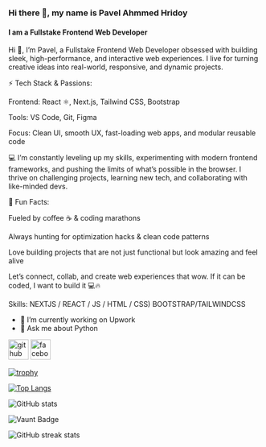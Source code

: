 ### Hi there 👋, my name is Pavel Ahmmed Hridoy 
#### I am a Fullstake Frontend Web Developer
Hi 👋, I’m Pavel, a Fullstake Frontend Web Developer obsessed with building sleek, high-performance, and interactive web experiences. I live for turning creative ideas into real-world, responsive, and dynamic projects.

⚡ Tech Stack & Passions:

Frontend: React ⚛️, Next.js, Tailwind CSS, Bootstrap

Tools: VS Code, Git, Figma

Focus: Clean UI, smooth UX, fast-loading web apps, and modular reusable code

💻 I’m constantly leveling up my skills, experimenting with modern frontend frameworks, and pushing the limits of what’s possible in the browser. I thrive on challenging projects, learning new tech, and collaborating with like-minded devs.

🚀 Fun Facts:

Fueled by coffee ☕ & coding marathons

Always hunting for optimization hacks & clean code patterns

Love building projects that are not just functional but look amazing and feel alive

Let’s connect, collab, and create web experiences that wow. If it can be coded, I want to build it 💻🔥

Skills:  NEXTJS / REACT / JS / HTML / CSS) BOOTSTRAP/TAILWINDCSS 

- 🔭 I’m currently working on Upwork 
- 💬 Ask me about Python  


[<img src='https://cdn.jsdelivr.net/npm/simple-icons@3.0.1/icons/github.svg' alt='github' height='40'>](https://github.com/PavelAhmmedHridoy)  [<img src='https://cdn.jsdelivr.net/npm/simple-icons@3.0.1/icons/facebook.svg' alt='facebook' height='40'>](https://www.facebook.com/https://www.facebook.com/pavel.ahmmed.hridoy)  

[![trophy](https://github-profile-trophy.vercel.app/?username=PavelAhmmedHridoy)](https://github.com/ryo-ma/github-profile-trophy)

[![Top Langs](https://github-readme-stats.vercel.app/api/top-langs/?username=PavelAhmmedHridoy)](https://github.com/anuraghazra/github-readme-stats)

![GitHub stats](https://github-readme-stats.vercel.app/api?username=PavelAhmmedHridoy&show_icons=true&count_private=true)  

![Vaunt Badge](https://api.vaunt.dev/v1/github/entities/PavelAhmmedHridoy/contributions?format=svg&private=true)  

![GitHub streak stats](https://streak-stats.demolab.com/?user=PavelAhmmedHridoy)  

